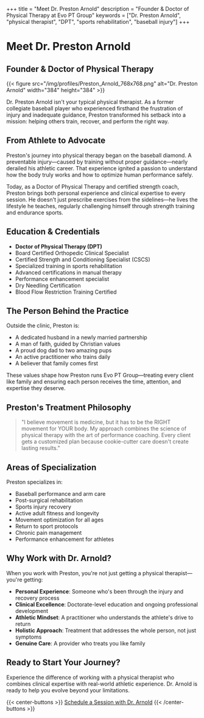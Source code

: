 +++
title = "Meet Dr. Preston Arnold"
description = "Founder & Doctor of Physical Therapy at Evo PT Group"
keywords = ["Dr. Preston Arnold", "physical therapist", "DPT", "sports rehabilitation", "baseball injury"]
+++

# Meet Dr. Preston Arnold
## Founder & Doctor of Physical Therapy

{{< figure src="/img/profiles/Preston_Arnold_768x768.png" alt="Dr. Preston Arnold" width="384" height="384" >}}

Dr. Preston Arnold isn't your typical physical therapist. As a former collegiate baseball player who experienced firsthand the frustration of injury and inadequate guidance, Preston transformed his setback into a mission: helping others train, recover, and perform the right way.

## From Athlete to Advocate

Preston's journey into physical therapy began on the baseball diamond. A preventable injury—caused by training without proper guidance—nearly derailed his athletic career. That experience ignited a passion to understand how the body truly works and how to optimize human performance safely.

Today, as a Doctor of Physical Therapy and certified strength coach, Preston brings both personal experience and clinical expertise to every session. He doesn't just prescribe exercises from the sidelines—he lives the lifestyle he teaches, regularly challenging himself through strength training and endurance sports.

## Education & Credentials

- **Doctor of Physical Therapy (DPT)**
- Board Certified Orthopedic Clinical Specialist
- Certified Strength and Conditioning Specialist (CSCS)
- Specialized training in sports rehabilitation
- Advanced certifications in manual therapy
- Performance enhancement specialist
- Dry Needling Certification
- Blood Flow Restriction Training Certified

## The Person Behind the Practice

Outside the clinic, Preston is:

- A dedicated husband in a newly married partnership
- A man of faith, guided by Christian values
- A proud dog dad to two amazing pups
- An active practitioner who trains daily
- A believer that family comes first

These values shape how Preston runs Evo PT Group—treating every client like family and ensuring each person receives the time, attention, and expertise they deserve.

## Preston's Treatment Philosophy

> "I believe movement is medicine, but it has to be the RIGHT movement for YOUR body. My approach combines the science of physical therapy with the art of performance coaching. Every client gets a customized plan because cookie-cutter care doesn't create lasting results."

## Areas of Specialization

Preston specializes in:

- Baseball performance and arm care
- Post-surgical rehabilitation
- Sports injury recovery
- Active adult fitness and longevity
- Movement optimization for all ages
- Return to sport protocols
- Chronic pain management
- Performance enhancement for athletes

## Why Work with Dr. Arnold?

When you work with Preston, you're not just getting a physical therapist—you're getting:

- **Personal Experience**: Someone who's been through the injury and recovery process
- **Clinical Excellence**: Doctorate-level education and ongoing professional development
- **Athletic Mindset**: A practitioner who understands the athlete's drive to return
- **Holistic Approach**: Treatment that addresses the whole person, not just symptoms
- **Genuine Care**: A provider who treats you like family

## Ready to Start Your Journey?

Experience the difference of working with a physical therapist who combines clinical expertise with real-world athletic experience. Dr. Arnold is ready to help you evolve beyond your limitations.

{{< center-buttons >}}
  <a href="https://scheduling.go.promptemr.com/onlineScheduling?w=2408&s=DL" class="btn btn-template-main">Schedule a Session with Dr. Arnold</a>
{{< /center-buttons >}}